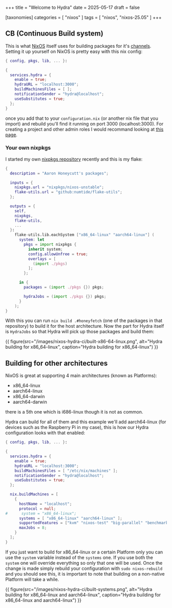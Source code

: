 +++
title = "Welcome to Hydra"
date = 2025-05-17
draft = false

[taxonomies]
categories = [ "nixos" ]
tags = [ "nixos", "nixos-25.05" ]
+++

## CB (Continuous Build system)

This is what [NixOS](https://hydra.nixos.org/) itself uses for building packages for it's [channels](https://nixos.wiki/wiki/Nix_channels). Setting it up yourself on NixOS is pretty easy with this nix config:

```nix
{ config, pkgs, lib, ... }:

{
  services.hydra = {
    enable = true;
    hydraURL = "localhost:3000";
    buildMachinesFiles = [ ];
    notificationSender = "hydra@localhost";
    useSubstitutes = true;
  };
}
```

once you add that to your `configuration.nix` (or another nix file that you import) and rebuild you'll find it running on port 3000 (localhost:3000). For creating a project and other admin roles I would recommand looking at [this page](https://nixos.wiki/wiki/Hydra).

### Your own nixpkgs

I started my own [nixpkgs repository](https://gitlab.com/ahoneybun-nix/nixpkgs) recently and this is my flake:

```nix
{
  description = "Aaron Honeycutt's packages";

  inputs = {
    nixpkgs.url = "nixpkgs/nixos-unstable";
    flake-utils.url = "github:numtide/flake-utils";
  };

  outputs = {
    self,
    nixpkgs,
    flake-utils,
    ...
  }:
    flake-utils.lib.eachSystem ["x86_64-linux" "aarch64-linux"] (
      system: let
        pkgs = import nixpkgs {
          inherit system;
          config.allowUnfree = true;
          overlays = [
            (import ./pkgs)
          ];
        };

      in {
        packages = (import ./pkgs {}) pkgs;

        hydraJobs = (import ./pkgs {}) pkgs;
      }
    );
}
```

With this you can run `nix build .#honeyfetch` (one of the packages in that repository) to build it for the host architecture. Now the part for Hydra itself is `HydraJobs` so that Hydra will pick up those packages and build them:

{{ figure(src="/images/nixos-hydra-ci/built-x86-64-linux.png", alt="Hydra building for x86_64-linux", caption="Hydra building for x86_64-linux") }}

## Building for other architectures

NixOS is great at supporting 4 main architectures (known as Platforms):

- x86_64-linux
- aarch64-linux
- x86_64-darwin
- aarch64-darwin

there is a 5th one which is i686-linux though it is not as common.

Hydra can build for all of them and this example we'll add aarch64-linux (for devices such as the Raspberry Pi in my case), this is how our Hydra configuration looks with that enabled:

```nix
{ config, pkgs, lib, ... }:

{
  services.hydra = {
    enable = true;
    hydraURL = "localhost:3000";
    buildMachinesFiles = [ "/etc/nix/machines" ];
    notificationSender = "hydra@localhost";
    useSubstitutes = true;
  };

  nix.buildMachines = [
    {
      hostName = "localhost";
      protocol = null;
#      system = "x86_64-linux";
      systems = [ "x86_64-linux" "aarch64-linux" ];
      supportedFeatures = ["kvm" "nixos-test" "big-parallel" "benchmark"];
      maxJobs = 8;
    }
  ];
}
```

If you just want to build for x86_64-linux or a certain Platform only you can use the `system` variable instead of the `systems` one. If you use both the `system` one will override everything so only that one will be used. Once the change is made simply rebuild your configuration with `sudo nixos-rebuild` and you should see this, it is important to note that building on a non-native Platform will take a while. 

{{ figure(src="/images/nixos-hydra-ci/built-systems.png", alt="Hydra building for x86_64-linux and aarch64-linux", caption="Hydra building for x86_64-linux and aarch64-linux") }}

